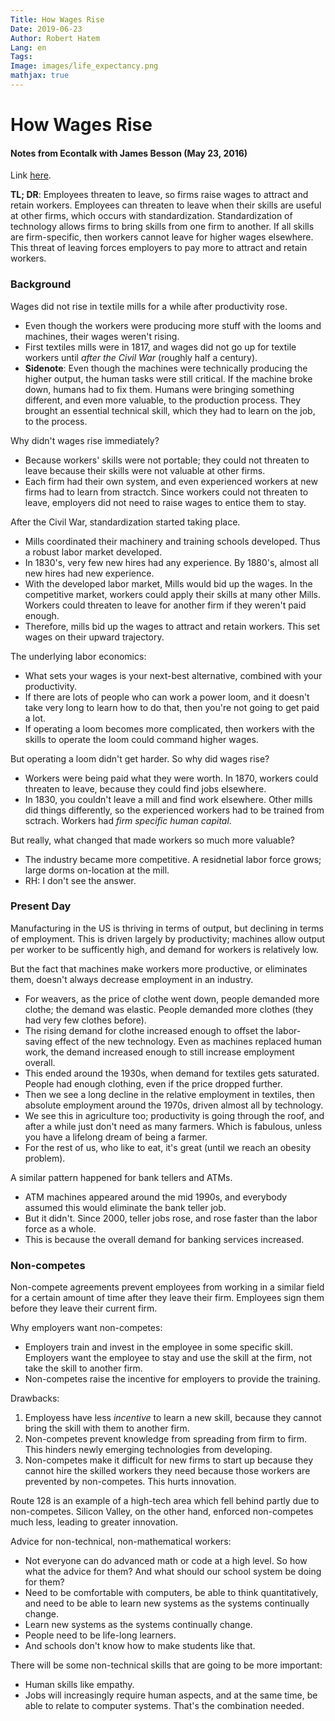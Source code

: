 ```yaml
---
Title: How Wages Rise
Date: 2019-06-23
Author: Robert Hatem
Lang: en
Tags:
Image: images/life_expectancy.png
mathjax: true
---
```


# How Wages Rise
#### Notes from Econtalk with James Besson (May 23, 2016)
Link [here](http://www.econtalk.org/james-bessen-on-learning-by-doing/).

__TL; DR__: Employees threaten to leave, so firms raise wages to attract and retain workers. Employees can threaten to leave when their skills are useful at other firms, which occurs with standardization. Standardization of technology allows firms to bring skills from one firm to another. If all skills are firm-specific, then workers cannot leave for higher wages elsewhere. This threat of leaving forces employers to pay more to attract and retain workers.

### Background
Wages did not rise in textile mills for a while after productivity rose.
* Even though the workers were producing more stuff with the looms and machines, their wages weren't rising.
* First textiles mills were in 1817, and wages did not go up for textile workers until _after the Civil War_ (roughly half a century).
* __Sidenote__: Even though the machines were technically producing the higher output, the human tasks were still critical. If the machine broke down, humans had to fix them. Humans were bringing something different, and even more valuable, to the production process. They brought an essential technical skill, which they had to learn on the job, to the process.

Why didn't wages rise immediately?
* Because workers' skills were not portable; they could not threaten to leave because their skills were not valuable at other firms.
* Each firm had their own system, and even experienced workers at new firms had to learn from stractch. Since workers could not threaten to leave, employers did not need to raise wages to entice them to stay.

After the Civil War, standardization started taking place.
* Mills coordinated their machinery and training schools developed. Thus a robust labor market developed.
* In 1830's, very few new hires had any experience. By 1880's, almost all new hires had new experience.
* With the developed labor market, Mills would bid up the wages. In the competitive market, workers could apply their skills at many other Mills. Workers could threaten to leave for another firm if they weren't paid enough.
* Therefore, mills bid up the wages to attract and retain workers. This set wages on their upward trajectory.

The underlying labor economics:
* What sets your wages is your next-best alternative, combined with your productivity.
* If there are lots of people who can work a power loom, and it doesn't take very long to learn how to do that, then you're not going to get paid a lot.
* If operating a loom becomes more complicated, then workers with the skills to operate the loom could command higher wages.

But operating a loom didn't get harder. So why did wages rise?
* Workers were being paid what they were worth. In 1870, workers could threaten to leave, because they could find jobs elsewhere.
* In 1830, you couldn't leave a mill and find work elsewhere. Other mills did things differently, so the experienced workers had to be trained from sctrach. Workers had _firm specific human capital_.

But really, what changed that made workers so much more valuable?
* The industry became more competitive. A residnetial labor force grows; large dorms on-location at the mill.
* RH: I don't see the answer.

### Present Day
Manufacturing in the US is thriving in terms of output, but declining in terms of employment. This is driven largely by productivity; machines allow output per worker to be sufficently high, and demand for workers is relatively low.

But the fact that machines make workers more productive, or eliminates them, doesn't always decrease employment in an industry. 
* For weavers, as the price of clothe went down, people demanded more clothe; the demand was elastic. People demanded more clothes (they had very few clothes before).
* The rising demand for clothe increased enough to offset the labor-saving effect of the new technology. Even as machines replaced human work, the demand increased enough to still increase employment overall.
* This ended around the 1930s, when demand for textiles gets saturated. People had enough clothing, even if the price dropped further.
* Then we see a long decline in the relative employment in textiles, then absolute employment around the 1970s, driven almost all by technology.
* We see this in agriculture too; productivity is going through the roof, and after a while just don't need as many farmers. Which is fabulous, unless you have a lifelong dream of being a farmer.
* For the rest of us, who like to eat, it's great (until we reach an obesity problem).

A similar pattern happened for bank tellers and ATMs.
* ATM machines appeared around the mid 1990s, and everybody assumed this would eliminate the bank teller job.
* But it didn't. Since 2000, teller jobs rose, and rose faster than the labor force as a whole.
* This is because the overall demand for banking services increased.




### Non-competes
Non-compete agreements prevent employees from working in a similar field for a certain amount of time after they leave their firm. Employees sign them before they leave their current firm.

Why employers want non-competes:
* Employers train and invest in the employee in some specific skill. Employers want the employee to stay and use the skill at the firm, not take the skill to another firm.
* Non-competes raise the incentive for employers to provide the training.

Drawbacks:
1. Employess have less _incentive_ to learn a new skill, because they cannot bring the skill with them to another firm.
2. Non-competes prevent knowledge from spreading from firm to firm. This hinders newly emerging technologies from developing.
3. Non-competes make it difficult for new firms to start up because they cannot hire the skilled workers they need because those workers are prevented by non-competes. This hurts innovation.

Route 128 is an example of a high-tech area which fell behind partly due to non-competes. Silicon Valley, on the other hand, enforced non-competes much less, leading to greater innovation.

Advice for non-technical, non-mathematical workers:
* Not everyone can do advanced math or code at a high level. So how what the advice for them? And what should our school system be doing for them?
* Need to be comfortable with computers, be able to think quantitatively, and need to be able to learn new systems as the systems continually change.
* Learn new systems as the systems continually change.
* People need to be life-long learners.
* And schools don't know how to make students like that.

There will be some non-technical skills that are going to be more important:
* Human skills like empathy.
* Jobs will increasingly require human aspects, and at the same time, be able to relate to computer systems. That's the combination needed.

